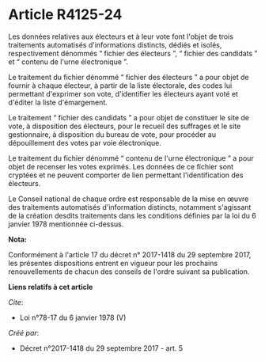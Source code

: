 # Article R4125-24

Les données relatives aux électeurs et à leur vote font l'objet de trois traitements automatisés d'informations distincts,
dédiés et isolés, respectivement dénommés “ fichier des électeurs ”, “ fichier des candidats ” et “ contenu de l'urne
électronique ”. 

Le traitement du fichier dénommé “ fichier des électeurs ” a pour objet de fournir à chaque électeur, à partir de la liste
électorale, des codes lui permettant d'exprimer son vote, d'identifier les électeurs ayant voté et d'éditer la liste
d'émargement. 

Le traitement “ fichier des candidats ” a pour objet de constituer le site de vote, à disposition des électeurs, pour le
recueil des suffrages et le site gestionnaire, à disposition du bureau de vote, pour procéder au dépouillement des votes par
voie électronique. 

Le traitement du fichier dénommé “ contenu de l'urne électronique ” a pour objet de recenser les votes exprimés. Les données
de ce fichier sont cryptées et ne peuvent comporter de lien permettant l'identification des électeurs. 

Le Conseil national de chaque ordre est responsable de la mise en œuvre des traitements automatisés d'information distincts,
notamment s'agissant de la création desdits traitements dans les conditions définies par la loi du 6 janvier 1978 mentionnée
ci-dessus.

**Nota:**

Conformément à l'article 17 du décret n° 2017-1418 du 29 septembre 2017, les présentes dispositions entrent en vigueur pour
les prochains renouvellements de chacun des conseils de l'ordre suivant sa publication.

**Liens relatifs à cet article**

_Cite_:

  - Loi n°78-17 du 6 janvier 1978 (V)

_Créé par_:

  - Décret n°2017-1418 du 29 septembre 2017 - art. 5
